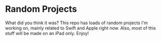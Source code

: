 # Random Projects

What did you think it was? This repo has loads of random projects I'm working on, mainly related to Swift and Apple right now. Also, most of this stuff will be made on an iPad only. Enjoy!
